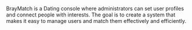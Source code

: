 BrayMatch is a Dating console where administrators can set user profiles and connect people with interests. The goal is to create a system that makes it easy to manage users and match them effectively and efficiently.
